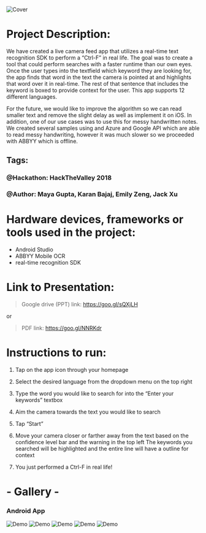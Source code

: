 ![Cover](https://github.com/JXproject/ctrl-F-IRL/blob/master/Gallery/Cover.png)
# Project Description: 
We have created a live camera feed app that utilizes a real-time text recognition SDK to perform a “Ctrl-F” in real life. The goal was to create a tool that could perform searches with a faster runtime than our own eyes. Once the user types into the textfield which keyword they are looking for, the app finds that word in the text the camera is pointed at and highlights that word over it in real-time. The rest of that sentence that includes the keyword is boxed to provide context for the user. This app supports 12 different languages. 

For the future, we would like to improve the algorithm so we can read smaller text and remove the slight delay as well as implement it on iOS. In addition, one of our use cases was to use this for messy handwritten notes. We created several samples using and Azure and Google API which are able to read messy handwriting, however it was much slower so we proceeded with ABBYY which is offline. 

## Tags:
### @Hackathon:  HackTheValley 2018 
### @Author: Maya Gupta, Karan Bajaj, Emily Zeng, Jack Xu

# Hardware devices, frameworks or tools used in the project:
- Android Studio 
- ABBYY Mobile OCR 
- real-time recognition SDK

# Link to Presentation:

> Google drive (PPT) link: https://goo.gl/sQXjLH

or

> PDF link: https://goo.gl/NNRKdr 

# Instructions to run: 

1. Tap on the app icon through your homepage

2. Select the desired language from the dropdown menu on the top right

3. Type the word you would like to search for into the “Enter your keywords” textbox

4. Aim the camera towards the text you would like to search

5. Tap “Start”

6. Move your camera closer or farther away from the text based on the confidence level bar and the warning in the top left 
The keywords you searched will be highlighted and the entire line will have a outline for context 

7. You just performed a Ctrl-F in real life!

# - Gallery -
### Android App
![Demo](https://github.com/Karan-Bajaj/ctrl-F-IRL/blob/master/Gallery/Demo1.png)
![Demo](https://github.com/Karan-Bajaj/ctrl-F-IRL/blob/master/Gallery/Demo2.png)
![Demo](https://github.com/Karan-Bajaj/ctrl-F-IRL/blob/master/Gallery/Demo3.png)
![Demo](https://github.com/Karan-Bajaj/ctrl-F-IRL/blob/master/Gallery/multiLingual.png)
![Demo](https://github.com/Karan-Bajaj/ctrl-F-IRL/blob/master/Gallery/MindMap.jpg)




